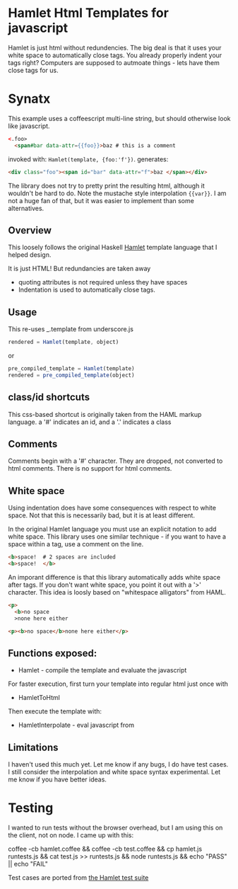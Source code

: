 # Hamlet Html Templates for javascript

Hamlet is just html without redundencies.
The big deal is that it uses your white space to automatically close tags.
You already properly indent your tags right?
Computers are supposed to autmoate things - lets have them close tags for us.

# Synatx

This example uses a coffeescript multi-line string, but should otherwise look like javascript.

``` html
<.foo>
  <span#bar data-attr={{foo}}>baz # this is a comment
```

invoked with: `Hamlet(template, {foo:'f'})`.  generates:

``` html
<div class="foo"><span id="bar" data-attr="f">baz </span></div>
```

The library does not try to pretty print the resulting html, although it wouldn't be hard to do.
Note the mustache style interpolation `{{var}}`.
I am not a huge fan of that, but it was easier to implement than some alternatives.

## Overview

This loosely follows the original Haskell [Hamlet](http://www.yesodweb.com/book/templates) template language that I helped design.

It is just HTML! But redundancies are taken away
* quoting attributes is not required unless they have spaces
* Indentation is used to automatically close tags.

## Usage

This re-uses _.template from underscore.js

``` js
rendered = Hamlet(template, object)
```

or

``` js
pre_compiled_template = Hamlet(template)
rendered = pre_compiled_template(object) 
```

## class/id shortcuts

This css-based shortcut is originally taken from the HAML markup language.
a '#' indicates an id, and a '.' indicates a class

## Comments

Comments begin with a '#' character.
They are dropped, not converted to html comments.
There is no support for html comments.

## White space

Using indentation does have some consequences with respect to white space.
Not that this is necessarily bad, but it is at least different.

In the original Hamlet language you must use an explicit notation to add white space.
This library uses one similar technique - if you want to have a space within a tag, use a comment on the line.

``` html
<b>space!  # 2 spaces are included
<b>space!  </b>
```

An imporant difference is that this library automatically adds white space after tags.
If you don't want white space, you point it out with a '>' character.
This idea is loosly based on "whitespace alligators" from HAML.

``` html
<p>
  <b>no space
  >none here either
```

``` html
<p><b>no space</b>none here either</p>
```

## Functions exposed:

* Hamlet - compile the template and evaluate the javascript

For faster execution, first turn your template into regular html just once with

* HamletToHtml

Then execute the template with:

* HamletInterpolate - eval javascript from

## Limitations

I haven't used this much yet. Let me know if any bugs, I do have test cases.
I still consider the interpolation and white space syntax experimental.
Let me know if you have better ideas.

# Testing

I wanted to run tests without the browser overhead, but I am using this on the client, not on node. I came up with this:

coffee -cb hamlet.coffee && coffee -cb test.coffee && cp hamlet.js runtests.js && cat test.js >> runtests.js && node runtests.js && echo "PASS" || echo "FAIL"

Test cases are ported from [the Hamlet test suite](http://github.com/yesodweb/hamlet/hamlet/test/main.hs)
